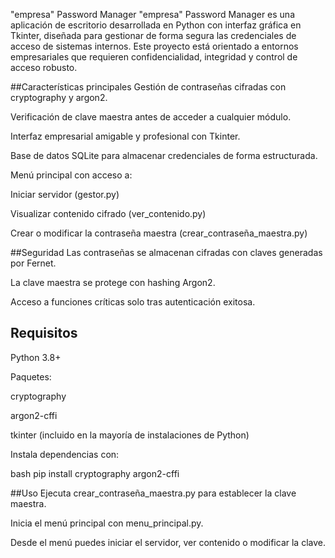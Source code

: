 "empresa" Password Manager
"empresa" Password Manager es una aplicación de escritorio desarrollada en Python con interfaz gráfica en Tkinter, diseñada para gestionar de forma segura las credenciales de acceso de sistemas internos. Este proyecto está orientado a entornos empresariales que requieren confidencialidad, integridad y control de acceso robusto.

##Características principales
Gestión de contraseñas cifradas con cryptography y argon2.

Verificación de clave maestra antes de acceder a cualquier módulo.

Interfaz empresarial amigable y profesional con Tkinter.

Base de datos SQLite para almacenar credenciales de forma estructurada.

Menú principal con acceso a:

Iniciar servidor (gestor.py)

Visualizar contenido cifrado (ver_contenido.py)

Crear o modificar la contraseña maestra (crear_contraseña_maestra.py)

##Seguridad
Las contraseñas se almacenan cifradas con claves generadas por Fernet.

La clave maestra se protege con hashing Argon2.

Acceso a funciones críticas solo tras autenticación exitosa.

## Requisitos
Python 3.8+

Paquetes:

cryptography

argon2-cffi

tkinter (incluido en la mayoría de instalaciones de Python)

Instala dependencias con:

bash
pip install cryptography argon2-cffi

##Uso
Ejecuta crear_contraseña_maestra.py para establecer la clave maestra.

Inicia el menú principal con menu_principal.py.

Desde el menú puedes iniciar el servidor, ver contenido o modificar la clave.
